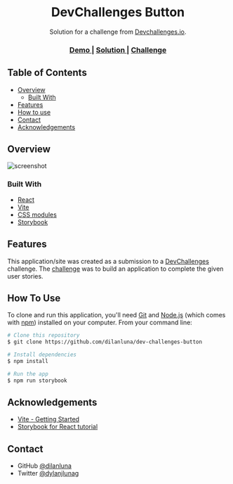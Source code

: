 <h1 align="center">DevChallenges Button</h1>

<div align="center">
   Solution for a challenge from  <a href="http://devchallenges.io" target="_blank">Devchallenges.io</a>.
</div>

<div align="center">
  <h3>
    <a href="https://dilanluna.github.io/dev-challenges-button">
      Demo
    </a>
    <span> | </span>
    <a href="https://github.com/dilanluna/dev-challenges-button.git">
      Solution
    </a>
    <span> | </span>
    <a href="https://devchallenges.io/challenges/ohgVTyJCbm5OZyTB2gNY">
      Challenge
    </a>
  </h3>
</div>

<!-- TABLE OF CONTENTS -->

## Table of Contents

- [Overview](#overview)
  - [Built With](#built-with)
- [Features](#features)
- [How to use](#how-to-use)
- [Contact](#contact)
- [Acknowledgements](#acknowledgements)

<!-- OVERVIEW -->

## Overview

![screenshot](https://github.com/dilanluna/dev-challenges-button/assets/102081703/b2ca8d3f-2646-469a-a4e4-1f9620f5ef3a)

### Built With

- [React](https://reactjs.org/)
- [Vite](https://vitejs.dev/)
- [CSS modules](https://github.com/css-modules/css-modules/)
- [Storybook](https://storybook.js.org/)

## Features

This application/site was created as a submission to a [DevChallenges](https://devchallenges.io/challenges) challenge. The [challenge](https://devchallenges.io/challenges/ohgVTyJCbm5OZyTB2gNY) was to build an application to complete the given user stories.

## How To Use

To clone and run this application, you'll need [Git](https://git-scm.com) and [Node.js](https://nodejs.org/en/download/) (which comes with [npm](http://npmjs.com)) installed on your computer. From your command line:

```bash
# Clone this repository
$ git clone https://github.com/dilanluna/dev-challenges-button

# Install dependencies
$ npm install

# Run the app
$ npm run storybook
```

## Acknowledgements

- [Vite - Getting Started](https://vitejs.dev/guide/)
- [Storybook for React tutorial](https://storybook.js.org/tutorials/intro-to-storybook/react/en/get-started/)

## Contact

- GitHub [@dilanluna](https://github.com/dilanluna)
- Twitter [@dylanjlunag](https://twitter.com/dylanjlunag)
